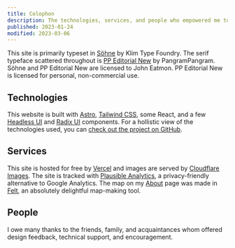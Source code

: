```yaml
---
title: Colophon
description: The technologies, services, and people who empowered me to build this website.
published: 2023-01-24
modified: 2023-03-06
---
```


This site is primarily typeset in [Söhne](https://klim.co.nz/retail-fonts/soehne/) by Klim Type Foundry. The serif typeface scattered throughout is [PP Editorial New](https://pangrampangram.com/products/editorial-new) by PangramPangram. Söhne and PP Editorial New are licensed to John Eatmon. PP Editorial New is licensed for personal, non-commercial use.

## Technologies

This website is built with [Astro](https://astro.build), [Tailwind CSS](https://tailwindcss.com/), some React, and a few [Headless UI](https://headlessui.com/) and [Radix UI](https://www.radix-ui.com/) components. For a hollistic view of the technologies used, you can [check out the project on GitHub](https://github.com/johneatmon/eatmon.co).

## Services

This site is hosted for free by [Vercel](https://vercel.com/) and images are served by [Cloudflare Images](https://www.cloudflare.com/products/cloudflare-images/). The site is tracked with [Plausible Analytics](https://plausible.io/), a privacy-friendly alternative to Google Analytics. The map on my [About](/about) page was made in [Felt](https://felt.com/), an absolutely delightful map-making tool.

## People

I owe many thanks to the friends, family, and acquaintances whom offered design feedback, technical support, and encouragement.
